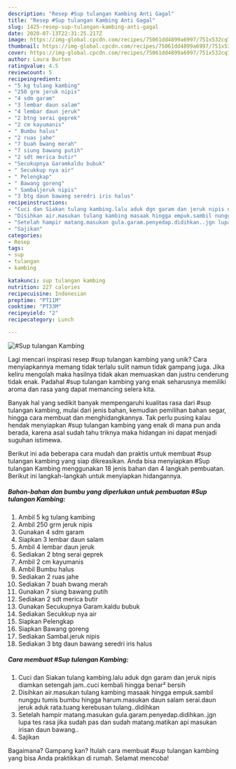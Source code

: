 ```yaml
---
description: "Resep #Sup tulangan Kambing Anti Gagal"
title: "Resep #Sup tulangan Kambing Anti Gagal"
slug: 1425-resep-sup-tulangan-kambing-anti-gagal
date: 2020-07-13T22:31:25.217Z
image: https://img-global.cpcdn.com/recipes/75061dd4899a6997/751x532cq70/sup-tulangan-kambing-foto-resep-utama.jpg
thumbnail: https://img-global.cpcdn.com/recipes/75061dd4899a6997/751x532cq70/sup-tulangan-kambing-foto-resep-utama.jpg
cover: https://img-global.cpcdn.com/recipes/75061dd4899a6997/751x532cq70/sup-tulangan-kambing-foto-resep-utama.jpg
author: Laura Burton
ratingvalue: 4.5
reviewcount: 5
recipeingredient:
- "5 kg tulang kambing"
- "250 grm jeruk nipis"
- "4 sdm garam"
- "3 lembar daun salam"
- "4 lembar daun jeruk"
- "2 btng serai geprek"
- "2 cm kayumanis"
- " Bumbu halus"
- "2 ruas jahe"
- "7 buah bwang merah"
- "7 siung bawang putih"
- "2 sdt merica butir"
- "Secukupnya Garamkaldu bubuk"
- " Secukkup nya air"
- " Pelengkap"
- " Bawang goreng"
- " Sambaljeruk nipis"
- "3 btg daun bawang seredri iris halus"
recipeinstructions:
- "Cuci dan Siakan tulang kambing.lalu aduk dgn garam dan jeruk nipis diamkan setengah jam..cuci kembali hingga benar² bersih"
- "Disihkan air.masukan tulang kambing masaak hingga empuk.sambil nunggu tumis bumbu hingga harum.masukan daun salam serai.daun jeruk aduk rata.tuang kerebusan tulang..didihkan"
- "Setelah hampir matang.masukan gula.garam.penyedap.didihkan..jgn lupa tes rasa jika sudah pas dan sudah matang.matikan api masukan irisan daun bawang.."
- "Sajikan"
categories:
- Resep
tags:
- sup
- tulangan
- kambing

katakunci: sup tulangan kambing 
nutrition: 227 calories
recipecuisine: Indonesian
preptime: "PT11M"
cooktime: "PT33M"
recipeyield: "2"
recipecategory: Lunch

---
```



![#Sup tulangan Kambing](https://img-global.cpcdn.com/recipes/75061dd4899a6997/751x532cq70/sup-tulangan-kambing-foto-resep-utama.jpg)

Lagi mencari inspirasi resep #sup tulangan kambing yang unik? Cara menyiapkannya memang tidak terlalu sulit namun tidak gampang juga. Jika keliru mengolah maka hasilnya tidak akan memuaskan dan justru cenderung tidak enak. Padahal #sup tulangan kambing yang enak seharusnya memiliki aroma dan rasa yang dapat memancing selera kita.

Banyak hal yang sedikit banyak mempengaruhi kualitas rasa dari #sup tulangan kambing, mulai dari jenis bahan, kemudian pemilihan bahan segar, hingga cara membuat dan menghidangkannya. Tak perlu pusing kalau hendak menyiapkan #sup tulangan kambing yang enak di mana pun anda berada, karena asal sudah tahu triknya maka hidangan ini dapat menjadi suguhan istimewa.




Berikut ini ada beberapa cara mudah dan praktis untuk membuat #sup tulangan kambing yang siap dikreasikan. Anda bisa menyiapkan #Sup tulangan Kambing menggunakan 18 jenis bahan dan 4 langkah pembuatan. Berikut ini langkah-langkah untuk menyiapkan hidangannya.

<!--inarticleads1-->

##### Bahan-bahan dan bumbu yang diperlukan untuk pembuatan #Sup tulangan Kambing:

1. Ambil 5 kg tulang kambing
1. Ambil 250 grm jeruk nipis
1. Gunakan 4 sdm garam
1. Siapkan 3 lembar daun salam
1. Ambil 4 lembar daun jeruk
1. Sediakan 2 btng serai geprek
1. Ambil 2 cm kayumanis
1. Ambil  Bumbu halus
1. Sediakan 2 ruas jahe
1. Sediakan 7 buah bwang merah
1. Gunakan 7 siung bawang putih
1. Sediakan 2 sdt merica butir
1. Gunakan Secukupnya Garam.kaldu bubuk
1. Sediakan  Secukkup nya air
1. Siapkan  Pelengkap
1. Siapkan  Bawang goreng
1. Sediakan  Sambal.jeruk nipis
1. Sediakan 3 btg daun bawang seredri iris halus




<!--inarticleads2-->

##### Cara membuat #Sup tulangan Kambing:

1. Cuci dan Siakan tulang kambing.lalu aduk dgn garam dan jeruk nipis diamkan setengah jam..cuci kembali hingga benar² bersih
1. Disihkan air.masukan tulang kambing masaak hingga empuk.sambil nunggu tumis bumbu hingga harum.masukan daun salam serai.daun jeruk aduk rata.tuang kerebusan tulang..didihkan
1. Setelah hampir matang.masukan gula.garam.penyedap.didihkan..jgn lupa tes rasa jika sudah pas dan sudah matang.matikan api masukan irisan daun bawang..
1. Sajikan




Bagaimana? Gampang kan? Itulah cara membuat #sup tulangan kambing yang bisa Anda praktikkan di rumah. Selamat mencoba!
